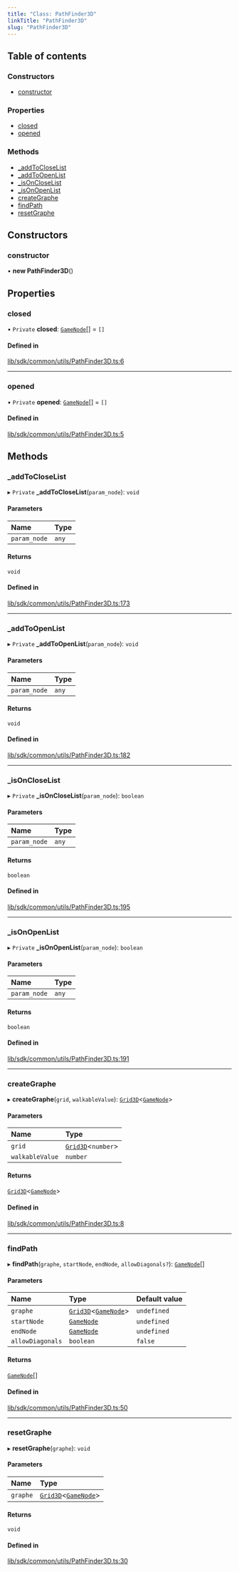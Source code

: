 ```yaml
---
title: "Class: PathFinder3D"
linkTitle: "PathFinder3D"
slug: "PathFinder3D"
---
```


## Table of contents

### Constructors

- [constructor](PathFinder3D.md#constructor)

### Properties

- [closed](PathFinder3D.md#closed)
- [opened](PathFinder3D.md#opened)

### Methods

- [\_addToCloseList](PathFinder3D.md#_addtocloselist)
- [\_addToOpenList](PathFinder3D.md#_addtoopenlist)
- [\_isOnCloseList](PathFinder3D.md#_isoncloselist)
- [\_isOnOpenList](PathFinder3D.md#_isonopenlist)
- [createGraphe](PathFinder3D.md#creategraphe)
- [findPath](PathFinder3D.md#findpath)
- [resetGraphe](PathFinder3D.md#resetgraphe)

## Constructors

### constructor

• **new PathFinder3D**()

## Properties

### closed

• `Private` **closed**: [`GameNode`](GameNode.md)[] = `[]`

#### Defined in

[lib/sdk/common/utils/PathFinder3D.ts:6](https://github.com/thetinyspark/barista/blob/e2c447e4/lib/sdk/common/utils/PathFinder3D.ts#L6)

___

### opened

• `Private` **opened**: [`GameNode`](GameNode.md)[] = `[]`

#### Defined in

[lib/sdk/common/utils/PathFinder3D.ts:5](https://github.com/thetinyspark/barista/blob/e2c447e4/lib/sdk/common/utils/PathFinder3D.ts#L5)

## Methods

### \_addToCloseList

▸ `Private` **_addToCloseList**(`param_node`): `void`

#### Parameters

| Name | Type |
| :------ | :------ |
| `param_node` | `any` |

#### Returns

`void`

#### Defined in

[lib/sdk/common/utils/PathFinder3D.ts:173](https://github.com/thetinyspark/barista/blob/e2c447e4/lib/sdk/common/utils/PathFinder3D.ts#L173)

___

### \_addToOpenList

▸ `Private` **_addToOpenList**(`param_node`): `void`

#### Parameters

| Name | Type |
| :------ | :------ |
| `param_node` | `any` |

#### Returns

`void`

#### Defined in

[lib/sdk/common/utils/PathFinder3D.ts:182](https://github.com/thetinyspark/barista/blob/e2c447e4/lib/sdk/common/utils/PathFinder3D.ts#L182)

___

### \_isOnCloseList

▸ `Private` **_isOnCloseList**(`param_node`): `boolean`

#### Parameters

| Name | Type |
| :------ | :------ |
| `param_node` | `any` |

#### Returns

`boolean`

#### Defined in

[lib/sdk/common/utils/PathFinder3D.ts:195](https://github.com/thetinyspark/barista/blob/e2c447e4/lib/sdk/common/utils/PathFinder3D.ts#L195)

___

### \_isOnOpenList

▸ `Private` **_isOnOpenList**(`param_node`): `boolean`

#### Parameters

| Name | Type |
| :------ | :------ |
| `param_node` | `any` |

#### Returns

`boolean`

#### Defined in

[lib/sdk/common/utils/PathFinder3D.ts:191](https://github.com/thetinyspark/barista/blob/e2c447e4/lib/sdk/common/utils/PathFinder3D.ts#L191)

___

### createGraphe

▸ **createGraphe**(`grid`, `walkableValue`): [`Grid3D`](Grid3D.md)<[`GameNode`](GameNode.md)\>

#### Parameters

| Name | Type |
| :------ | :------ |
| `grid` | [`Grid3D`](Grid3D.md)<`number`\> |
| `walkableValue` | `number` |

#### Returns

[`Grid3D`](Grid3D.md)<[`GameNode`](GameNode.md)\>

#### Defined in

[lib/sdk/common/utils/PathFinder3D.ts:8](https://github.com/thetinyspark/barista/blob/e2c447e4/lib/sdk/common/utils/PathFinder3D.ts#L8)

___

### findPath

▸ **findPath**(`graphe`, `startNode`, `endNode`, `allowDiagonals?`): [`GameNode`](GameNode.md)[]

#### Parameters

| Name | Type | Default value |
| :------ | :------ | :------ |
| `graphe` | [`Grid3D`](Grid3D.md)<[`GameNode`](GameNode.md)\> | `undefined` |
| `startNode` | [`GameNode`](GameNode.md) | `undefined` |
| `endNode` | [`GameNode`](GameNode.md) | `undefined` |
| `allowDiagonals` | `boolean` | `false` |

#### Returns

[`GameNode`](GameNode.md)[]

#### Defined in

[lib/sdk/common/utils/PathFinder3D.ts:50](https://github.com/thetinyspark/barista/blob/e2c447e4/lib/sdk/common/utils/PathFinder3D.ts#L50)

___

### resetGraphe

▸ **resetGraphe**(`graphe`): `void`

#### Parameters

| Name | Type |
| :------ | :------ |
| `graphe` | [`Grid3D`](Grid3D.md)<[`GameNode`](GameNode.md)\> |

#### Returns

`void`

#### Defined in

[lib/sdk/common/utils/PathFinder3D.ts:30](https://github.com/thetinyspark/barista/blob/e2c447e4/lib/sdk/common/utils/PathFinder3D.ts#L30)
